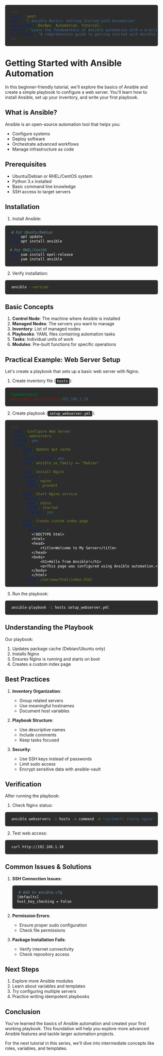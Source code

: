 ```yaml
---
layout: post
title: "🎯 Ansible Basics: Getting Started with Automation"
categories: [DevOps, Automation, Tutorial]
excerpt: "Learn the fundamentals of Ansible automation with a practical example of configuring web servers. Perfect for beginners starting with infrastructure as code."
description: "A comprehensive guide to getting started with Ansible automation, including installation, inventory management, and your first playbook. Features a practical example of configuring a basic web server."
---
```


<style>
pre, code {
    background-color: #2d2d2d !important;
    color: #ffffff !important;
}
pre {
    padding: 15px !important;
    border-radius: 5px !important;
    border: 1px solid #444 !important;
}
code {
    padding: 2px 5px !important;
    border-radius: 3px !important;
}
</style>

# Getting Started with Ansible Automation

In this beginner-friendly tutorial, we'll explore the basics of Ansible and create a simple playbook to configure a web server. You'll learn how to install Ansible, set up your inventory, and write your first playbook.

## What is Ansible?

Ansible is an open-source automation tool that helps you:
- Configure systems
- Deploy software
- Orchestrate advanced workflows
- Manage infrastructure as code

## Prerequisites

- Ubuntu/Debian or RHEL/CentOS system
- Python 3.x installed
- Basic command line knowledge
- SSH access to target servers

## Installation

1. Install Ansible:
```bash
# For Ubuntu/Debian
sudo apt update
sudo apt install ansible

# For RHEL/CentOS
sudo yum install epel-release
sudo yum install ansible
```

2. Verify installation:
```bash
ansible --version
```

## Basic Concepts

1. **Control Node**: The machine where Ansible is installed
2. **Managed Nodes**: The servers you want to manage
3. **Inventory**: List of managed nodes
4. **Playbooks**: YAML files containing automation tasks
5. **Tasks**: Individual units of work
6. **Modules**: Pre-built functions for specific operations

## Practical Example: Web Server Setup

Let's create a playbook that sets up a basic web server with Nginx.

1. Create inventory file (`hosts`):
```ini
[webservers]
webserver1 ansible_host=192.168.1.10
```

2. Create playbook (`setup_webserver.yml`):
```yaml
---
- name: Configure Web Server
  hosts: webservers
  become: yes
  tasks:
    - name: Update apt cache
      apt:
        update_cache: yes
      when: ansible_os_family == "Debian"

    - name: Install Nginx
      package:
        name: nginx
        state: present

    - name: Start Nginx service
      service:
        name: nginx
        state: started
        enabled: yes

    - name: Create custom index page
      copy:
        content: |
          <!DOCTYPE html>
          <html>
          <head>
              <title>Welcome to My Server</title>
          </head>
          <body>
              <h1>Hello from Ansible!</h1>
              <p>This page was configured using Ansible automation.</p>
          </body>
          </html>
        dest: /var/www/html/index.html
```

3. Run the playbook:
```bash
ansible-playbook -i hosts setup_webserver.yml
```

## Understanding the Playbook

Our playbook:
1. Updates package cache (Debian/Ubuntu only)
2. Installs Nginx
3. Ensures Nginx is running and starts on boot
4. Creates a custom index page

## Best Practices

1. **Inventory Organization**:
   - Group related servers
   - Use meaningful hostnames
   - Document host variables

2. **Playbook Structure**:
   - Use descriptive names
   - Include comments
   - Keep tasks focused

3. **Security**:
   - Use SSH keys instead of passwords
   - Limit sudo access
   - Encrypt sensitive data with ansible-vault

## Verification

After running the playbook:
1. Check Nginx status:
```bash
ansible webservers -i hosts -m command -a "systemctl status nginx"
```

2. Test web access:
```bash
curl http://192.168.1.10
```

## Common Issues & Solutions

1. **SSH Connection Issues**:
   ```bash
   # Add to ansible.cfg
   [defaults]
   host_key_checking = False
   ```

2. **Permission Errors**:
   - Ensure proper sudo configuration
   - Check file permissions

3. **Package Installation Fails**:
   - Verify internet connectivity
   - Check repository access

## Next Steps

1. Explore more Ansible modules
2. Learn about variables and templates
3. Try configuring multiple servers
4. Practice writing idempotent playbooks

## Conclusion

You've learned the basics of Ansible automation and created your first working playbook. This foundation will help you explore more advanced Ansible features and tackle larger automation projects.

For the next tutorial in this series, we'll dive into intermediate concepts like roles, variables, and templates.
